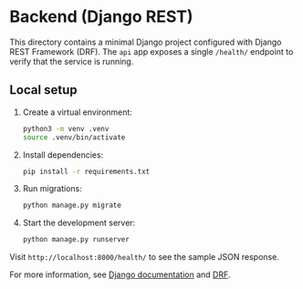 # Backend (Django REST)

This directory contains a minimal Django project configured with Django REST Framework (DRF). The `api` app exposes a single `/health/` endpoint to verify that the service is running.

## Local setup

1. Create a virtual environment:
   ```bash
   python3 -m venv .venv
   source .venv/bin/activate
   ```
2. Install dependencies:
   ```bash
   pip install -r requirements.txt
   ```
3. Run migrations:
   ```bash
   python manage.py migrate
   ```
4. Start the development server:
   ```bash
   python manage.py runserver
   ```

Visit `http://localhost:8000/health/` to see the sample JSON response.

For more information, see [Django documentation](https://docs.djangoproject.com/) and [DRF](https://www.django-rest-framework.org/).
